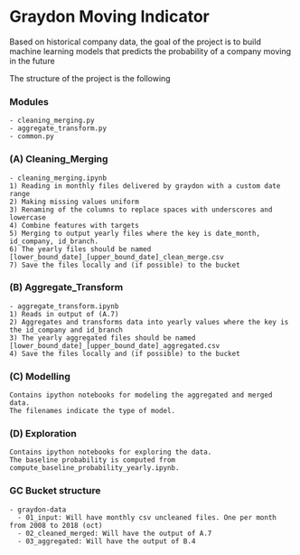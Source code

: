 # Graydon Moving Indicator 

Based on historical company data, the goal of the project is to build machine learning models that predicts the probability of a company moving in the future

The structure of the project is the following

### Modules
    - cleaning_merging.py
    - aggregate_transform.py
    - common.py

### (A) Cleaning_Merging
    - cleaning_merging.ipynb
    1) Reading in monthly files delivered by graydon with a custom date range
    2) Making missing values uniform
    3) Renaming of the columns to replace spaces with underscores and lowercase
    4) Combine features with targets
    5) Merging to output yearly files where the key is date_month, id_company, id_branch. 
    6) The yearly files should be named [lower_bound_date]_[upper_bound_date]_clean_merge.csv
    7) Save the files locally and (if possible) to the bucket

### (B) Aggregate_Transform
    - aggregate_transform.ipynb
    1) Reads in output of (A.7) 
    2) Aggregates and transforms data into yearly values where the key is the id_company and id_branch
    3) The yearly aggregated files should be named [lower_bound_date]_[upper_bound_date]_aggregated.csv
    4) Save the files locally and (if possible) to the bucket

### (C) Modelling
    Contains ipython notebooks for modeling the aggregated and merged data. 
    The filenames indicate the type of model.

### (D) Exploration
    Contains ipython notebooks for exploring the data.  
    The baseline probability is computed from compute_baseline_probability_yearly.ipynb.
    
### GC Bucket structure
    - graydon-data
      - 01_input: Will have monthly csv uncleaned files. One per month from 2008 to 2018 (oct)
      - 02_cleaned_merged: Will have the output of A.7
      - 03_aggregated: Will have the output of B.4
